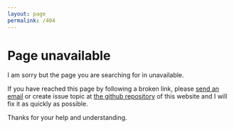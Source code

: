 ```yaml
---
layout: page
permalink: /404
---
```


# Page unavailable

I am sorry but the page you are searching for in unavailable.

If you have reached this page by following a broken link, please
[send an email](mailto:vinothbabu@gmail.com) or create issue topic at
[the github repository](https://github.com/vinoth9842/vinothbabu.github.io/issues) of this website and I will fix it as quickly as possible.

Thanks for your help and understanding.
